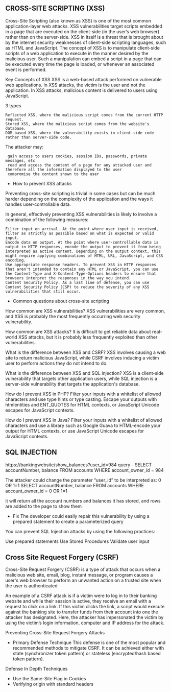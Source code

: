 CROSS-SITE SCRIPTING (XSS)
--------------------------

Cross-Site Scripting (also known as XSS) is one of the most common application-layer web attacks. XSS vulnerabilities target scripts embedded in a page that are executed on the client-side (in the user’s web browser) rather than on the server-side. 
XSS in itself is a threat that is brought about by the internet security weaknesses of client-side scripting languages, such as HTML and JavaScript. 
The concept of XSS is to manipulate client-side scripts of a web application to execute in the manner desired by the malicious user. 
Such a manipulation can embed a script in a page that can be executed every time the page is loaded, or whenever an associated event is performed.


Key Concepts of XSS
XSS is a web-based attack performed on vulnerable web applications.
In XSS attacks, the victim is the user and not the application.
In XSS attacks, malicious content is delivered to users using JavaScript.

 3 types

    Reflected XSS, where the malicious script comes from the current HTTP request.
    Stored XSS, where the malicious script comes from the website's database.
    DOM-based XSS, where the vulnerability exists in client-side code rather than server-side code.

 
 The attacker may:
 
     gain access to users cookies, session IDs, passwords, private messages, etc
     read and access the content of a page for any attacked user and therefore all the information displayed to the user
     compromise the content shown to the user
     
     
* How to prevent XSS attacks

Preventing cross-site scripting is trivial in some cases but can be much harder depending on the complexity of the application and the ways it handles user-controllable data.

In general, effectively preventing XSS vulnerabilities is likely to involve a combination of the following measures:

    Filter input on arrival. At the point where user input is received, filter as strictly as possible based on what is expected or valid input.
    Encode data on output. At the point where user-controllable data is output in HTTP responses, encode the output to prevent it from being interpreted as active content. Depending on the output context, this might require applying combinations of HTML, URL, JavaScript, and CSS encoding.
    Use appropriate response headers. To prevent XSS in HTTP responses that aren't intended to contain any HTML or JavaScript, you can use the Content-Type and X-Content-Type-Options headers to ensure that browsers interpret the responses in the way you intend.
    Content Security Policy. As a last line of defense, you can use Content Security Policy (CSP) to reduce the severity of any XSS vulnerabilities that still occur.

     
 
* Common questions about cross-site scripting
 
 How common are XSS vulnerabilities? XSS vulnerabilities are very common, and XSS is probably the most frequently occurring web security vulnerability.
 
 How common are XSS attacks? It is difficult to get reliable data about real-world XSS attacks, but it is probably less frequently exploited than other vulnerabilities.
 
 What is the difference between XSS and CSRF? XSS involves causing a web site to return malicious JavaScript, while CSRF involves inducing a victim user to perform actions they do not intend to do.
 
 What is the difference between XSS and SQL injection? XSS is a client-side vulnerability that targets other application users, while SQL injection is a server-side vulnerability that targets the application's database.
 
 How do I prevent XSS in PHP? Filter your inputs with a whitelist of allowed characters and use type hints or type casting. Escape your outputs with htmlentities and ENT_QUOTES for HTML contexts, or JavaScript Unicode escapes for JavaScript contexts.
 
 How do I prevent XSS in Java? Filter your inputs with a whitelist of allowed characters and use a library such as Google Guava to HTML-encode your output for HTML contexts, or use JavaScript Unicode escapes for JavaScript contexts.
 
 
 
SQL INJECTION
--------------


https://bankingwebsite/show_balances?user_id=984
query - SELECT accountNumber, balance FROM accounts WHERE account_owner_id = 984


The attacker could change the parameter “user_id” to be interpreted as: 0 OR 1=1
SELECT accountNumber, balance FROM accounts WHERE account_owner_id = 0 OR 1=1

it will return all the account numbers and balances it has stored, and rows are added to the page to show them
 
* Fix
The developer could easily repair this vulnerability by using a prepared statement to create a parameterized query

You can prevent SQL Injection attacks by using the following practices:

Use prepared statements
Use Stored Procedures
Validate user input



Cross Site Request Forgery (CSRF)
--------------------------------

Cross-Site Request Forgery (CSRF) is a type of attack that occurs when a malicious web site, email, blog, instant message, or program causes a user's web browser to perform an unwanted action on a trusted site when the user is authenticated

An example of a CSRF attack is if a victim were to log in to their banking website and while their session is active, they receive an email with a request to click on a link. 
If this victim clicks the link, a script would execute against the banking site to transfer funds from their account into one the attacker has designated. 
Here, the attacker has impersonated the victim by using the victim’s login information, computer and IP address for the attack.

Preventing Cross-Site Request Forgery Attacks  
 - Primary Defense Technique
    This defense is one of the most popular and recommended methods to mitigate CSRF. It can be achieved either with state (synchronizer token pattern) or stateless (encrypted/hash based token pattern).
    
    
Defense In Depth Techniques
 - Use the Same-Site Flag in Cookies
 - Verifying origin with standard headers



